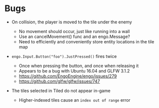 # Bugs

* On collision, the player is moved to the tile under the enemy
	* No movement should occur, just like running into a wall
  * Use an cancelMovement() func and an engo.Message?
  * Need to efficiently and conveniently store entity locations in the tile map

* `engo.Input.Button("foo").JustPressed()` fires twice
	* Once when pressing the button, and once when releasing it
	* Appears to be a bug with Ubuntu 16.04 and GLFW 3.1.2
	* https://github.com/EngoEngine/engo/issues/279
	* https://github.com/glfw/glfw/issues/747

* The tiles selected in Tiled do not appear in-game
	* Higher-indexed tiles cause an `index out of range` error
